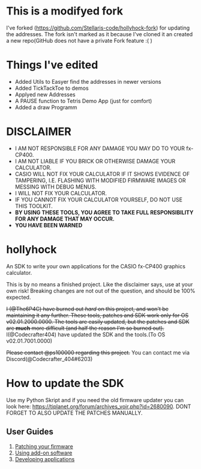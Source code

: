 # This is a modifyed fork
I've forked (https://github.com/Stellaris-code/hollyhock-fork) for updating the addresses.
The fork isn't marked as it because I've cloned it an created a new repo(GitHub does not have a private Fork feature :( )

# Things I've edited
- Added Utils to Easyer find the addresses in newer versions
- Added TickTackToe to demos
- Applyed new Addresses
- A PAUSE function to Tetris Demo App (just for comfort)
- Added a draw Programm

# DISCLAIMER
- I AM NOT RESPONSIBLE FOR ANY DAMAGE YOU MAY DO TO YOUR fx-CP400.  
- I AM NOT LIABLE IF YOU BRICK OR OTHERWISE DAMAGE YOUR CALCULATOR.  
- CASIO WILL NOT FIX YOUR CALCULATOR IF IT SHOWS EVIDENCE OF TAMPERING, I.E. FLASHING WITH MODIFIED FIRMWARE IMAGES OR MESSING WITH DEBUG MENUS.  
- I WILL NOT FIX YOUR CALCULATOR.  
- IF YOU CANNOT FIX YOUR CALCULATOR YOURSELF, DO NOT USE THIS TOOLKIT.  
- **BY USING THESE TOOLS, YOU AGREE TO TAKE FULL RESPONSIBILITY FOR ANY DAMAGE THAT MAY OCCUR.**  
- **YOU HAVE BEEN WARNED**

# hollyhock
An SDK to write your own applications for the CASIO fx-CP400 graphics calculator.

This is by no means a finished project. Like the disclaimer says, use at your own risk! Breaking changes are not out of the question, and should be 100% expected.

<strike>I (@The6P4C) have burned out *hard* on this project, and won't be maintaining it any further. These tools, patches and SDK work only for OS v02.01.2000.0000. The tools are easily updated, but the patches and SDK are **much** more difficult (and half the reason I'm so burned out).</strike>
I(@Codecrafter404) have updated the SDK and the tools.(To OS v02.01.7001.0000)

<strike>Please contact @ps100000 regarding this project.</strike>
You can contact me via Discord(@Codecrafter_404#6203)

# How to update the SDK
Use my Python Skript and if you need the old firmware updater you can look here: https://tiplanet.org/forum/archives_voir.php?id=2680090.
DONT FORGET TO ALSO UPDATE THE PATCHES MANUALLY.

## User Guides
1. [Patching your firmware](doc/user/patching.md)
2. [Using add-on software](doc/user/using.md)
3. [Developing applications](doc/user/developing.md)
